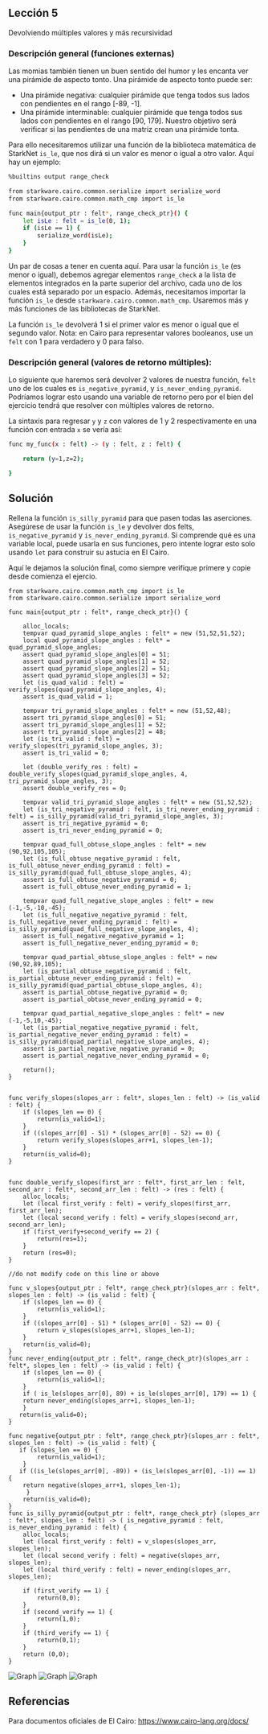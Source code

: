 ## Lección 5

Devolviendo múltiples valores y más recursividad

### Descripción general (funciones externas)

Las momias también tienen un buen sentido del humor y les encanta ver una pirámide de aspecto tonto. Una pirámide de aspecto tonto puede ser:

* Una pirámide negativa: cualquier pirámide que tenga todos sus lados con pendientes en el rango [-89, -1].
* Una pirámide interminable: cualquier pirámide que tenga todos sus lados con pendientes en el rango [90, 179].
Nuestro objetivo será verificar si las pendientes de una matriz crean una pirámide tonta.

Para ello necesitaremos utilizar una función de la biblioteca matemática de StarkNet `is_le`, que nos dirá si un valor es menor o igual a otro valor. Aquí hay un ejemplo:

```bash
%builtins output range_check

from starkware.cairo.common.serialize import serialize_word
from starkware.cairo.common.math_cmp import is_le

func main{output_ptr : felt*, range_check_ptr}() {
    let isLe : felt = is_le(0, 1);
    if (isLe == 1) {
        serialize_word(isLe);
    }
}
```

Un par de cosas a tener en cuenta aquí. Para usar la función `is_le` (es menor o igual), debemos agregar elementos `range_check` a la lista de elementos integrados en la parte superior del archivo, cada uno de los cuales está separado por un espacio. Además, necesitamos importar la función `is_le` desde `starkware.cairo.common.math_cmp`. Usaremos más y más funciones de las bibliotecas de StarkNet.

La función `is_le` devolverá 1 si el primer valor es menor o igual que el segundo valor. Nota: en Cairo para representar valores booleanos, use un `felt` con 1 para verdadero y 0 para falso.

### Descripción general (valores de retorno múltiples):

Lo siguiente que haremos será devolver 2 valores de nuestra función, `felt` uno de los cuales es `is_negative_pyramid`, y `is_never_ending_pyramid`. Podríamos lograr esto usando una variable de retorno pero por el bien del ejercicio tendrá que resolver con múltiples valores de retorno.

La sintaxis para regresar `y` y `z` con valores de 1 y 2 respectivamente en una función con entrada `x` se vería así:

```bash
func my_func(x : felt) -> (y : felt, z : felt) {

    return (y=1,z=2);

}
```

##  Solución

Rellena la función `is_silly_pyramid` para que pasen todas las aserciones. Asegúrese de usar la función `is_le` y devolver dos felts, `is_negative_pyramid` y `is_never_ending_pyramid`. Si comprende qué es una variable local, puede usarla en sus funciones, pero intente lograr esto solo usando `let` para construir su astucia en El Cairo.

Aquí le dejamos la solución final, como siempre verifique primere y copie desde comienza el ejercio.

```%builtins output range_check
from starkware.cairo.common.math_cmp import is_le
from starkware.cairo.common.serialize import serialize_word

func main{output_ptr : felt*, range_check_ptr}() {

    alloc_locals;
    tempvar quad_pyramid_slope_angles : felt* = new (51,52,51,52);
    local quad_pyramid_slope_angles : felt* = quad_pyramid_slope_angles;
    assert quad_pyramid_slope_angles[0] = 51;
    assert quad_pyramid_slope_angles[1] = 52;
    assert quad_pyramid_slope_angles[2] = 51;
    assert quad_pyramid_slope_angles[3] = 52;
    let (is_quad_valid : felt) = verify_slopes(quad_pyramid_slope_angles, 4);
    assert is_quad_valid = 1;

    tempvar tri_pyramid_slope_angles : felt* = new (51,52,48);
    assert tri_pyramid_slope_angles[0] = 51;
    assert tri_pyramid_slope_angles[1] = 52;
    assert tri_pyramid_slope_angles[2] = 48;
    let (is_tri_valid : felt) = verify_slopes(tri_pyramid_slope_angles, 3);
    assert is_tri_valid = 0;

    let (double_verify_res : felt) = double_verify_slopes(quad_pyramid_slope_angles, 4, tri_pyramid_slope_angles, 3);
    assert double_verify_res = 0;

    tempvar valid_tri_pyramid_slope_angles : felt* = new (51,52,52);
    let (is_tri_negative_pyramid : felt, is_tri_never_ending_pyramid : felt) = is_silly_pyramid(valid_tri_pyramid_slope_angles, 3);
    assert is_tri_negative_pyramid = 0;
    assert is_tri_never_ending_pyramid = 0;

    tempvar quad_full_obtuse_slope_angles : felt* = new (90,92,105,105);
    let (is_full_obtuse_negative_pyramid : felt, is_full_obtuse_never_ending_pyramid : felt) = is_silly_pyramid(quad_full_obtuse_slope_angles, 4);
    assert is_full_obtuse_negative_pyramid = 0;
    assert is_full_obtuse_never_ending_pyramid = 1;

    tempvar quad_full_negative_slope_angles : felt* = new (-1,-5,-10,-45);
    let (is_full_negative_negative_pyramid : felt, is_full_negative_never_ending_pyramid : felt) = is_silly_pyramid(quad_full_negative_slope_angles, 4);
    assert is_full_negative_negative_pyramid = 1;
    assert is_full_negative_never_ending_pyramid = 0;

    tempvar quad_partial_obtuse_slope_angles : felt* = new (90,92,89,105);
    let (is_partial_obtuse_negative_pyramid : felt, is_partial_obtuse_never_ending_pyramid : felt) = is_silly_pyramid(quad_partial_obtuse_slope_angles, 4);
    assert is_partial_obtuse_negative_pyramid = 0;
    assert is_partial_obtuse_never_ending_pyramid = 0;

    tempvar quad_partial_negative_slope_angles : felt* = new (-1,-5,10,-45);
    let (is_partial_negative_negative_pyramid : felt, is_partial_negative_never_ending_pyramid : felt) = is_silly_pyramid(quad_partial_negative_slope_angles, 4);
    assert is_partial_negative_negative_pyramid = 0;
    assert is_partial_negative_never_ending_pyramid = 0;

    return();
}


func verify_slopes(slopes_arr : felt*, slopes_len : felt) -> (is_valid : felt) {
    if (slopes_len == 0) {
        return(is_valid=1);
    }
    if ((slopes_arr[0] - 51) * (slopes_arr[0] - 52) == 0) {
        return verify_slopes(slopes_arr+1, slopes_len-1);
    }
    return(is_valid=0);
}


func double_verify_slopes(first_arr : felt*, first_arr_len : felt, second_arr : felt*, second_arr_len : felt) -> (res : felt) {
    alloc_locals;
    let (local first_verify : felt) = verify_slopes(first_arr, first_arr_len);
    let (local second_verify : felt) = verify_slopes(second_arr, second_arr_len);
    if (first_verify+second_verify == 2) {
        return(res=1);
    }
    return (res=0);
}

//do not modify code on this line or above

func v_slopes{output_ptr : felt*, range_check_ptr}(slopes_arr : felt*, slopes_len : felt) -> (is_valid : felt) {
    if (slopes_len == 0) {
        return(is_valid=1);
    }
    if ((slopes_arr[0] - 51) * (slopes_arr[0] - 52) == 0) {
        return v_slopes(slopes_arr+1, slopes_len-1);
    }
    return(is_valid=0);
}
func never_ending{output_ptr : felt*, range_check_ptr}(slopes_arr : felt*, slopes_len : felt) -> (is_valid : felt) {
    if (slopes_len == 0) {
        return(is_valid=1);
    }
    if ( is_le(slopes_arr[0], 89) + is_le(slopes_arr[0], 179) == 1) {  
    return never_ending(slopes_arr+1, slopes_len-1);
    }
   return(is_valid=0);
}

func negative{output_ptr : felt*, range_check_ptr}(slopes_arr : felt*, slopes_len : felt) -> (is_valid : felt) {    
   if (slopes_len == 0) {
        return(is_valid=1);
    }
   if ((is_le(slopes_arr[0], -89)) + (is_le(slopes_arr[0], -1)) == 1) {
    return negative(slopes_arr+1, slopes_len-1);
     }
    return(is_valid=0);
}  
func is_silly_pyramid{output_ptr : felt*, range_check_ptr} (slopes_arr : felt*, slopes_len : felt) -> ( is_negative_pyramid : felt, is_never_ending_pyramid : felt) {
    alloc_locals;
    let (local first_verify : felt) = v_slopes(slopes_arr, slopes_len);
    let (local second_verify : felt) = negative(slopes_arr, slopes_len);
    let (local third_verify : felt) = never_ending(slopes_arr, slopes_len);
   
    if (first_verify == 1) {
        return(0,0);
    }
    if (second_verify == 1) {
        return(1,0);    
    }
    if (third_verify == 1) {
        return(0,1);
    }
    return (0,0);
}
```
![Graph](lesson5-1.png)
![Graph](lesson5-2.png)
![Graph](lesson5-3.png)

## Referencias 

Para documentos oficiales de El Cairo: https://www.cairo-lang.org/docs/
